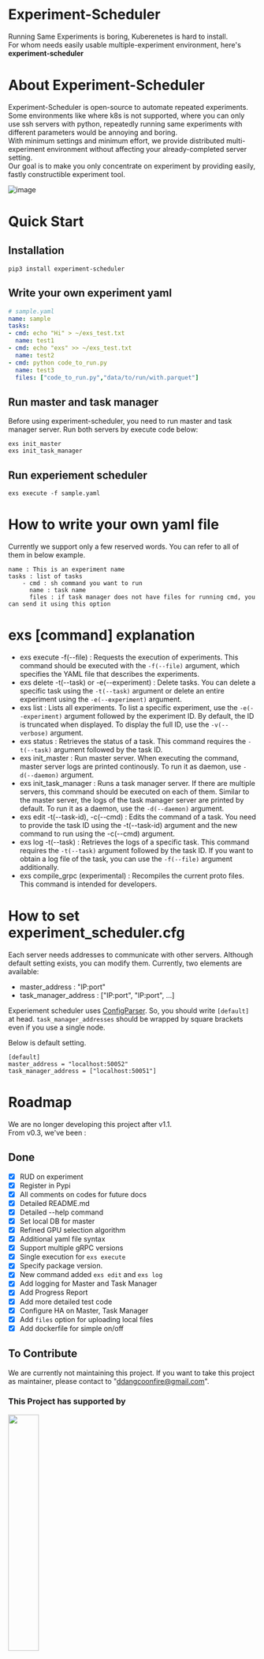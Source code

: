 # Experiment-Scheduler
Running Same Experiments is boring, Kuberenetes is hard to install.   
For whom needs easily usable multiple-experiment environment, here's <b>experiment-scheduler</b>

# About Experiment-Scheduler
Experiment-Scheduler is open-source to automate repeated experiments.   
Some environments like where k8s is not supported, where you can only use ssh servers with python, repeatedly running same experiments with different parameters would be annoying and boring.    
With minimum settings and minimum effort, we provide distributed multi-experiment environment without affecting your already-completed server setting.    
Our goal is to make you only concentrate on experiment by providing easily, fastly constructible experiment tool.   

![image](https://user-images.githubusercontent.com/17878758/216975570-f302f017-d9c8-43b4-a6ee-1ffbb054c1d2.png)


# Quick Start
## Installation
```shell
pip3 install experiment-scheduler
```
## Write your own experiment yaml <!-- must added more detailed yaml -->
```yaml
# sample.yaml
name: sample 
tasks:
- cmd: echo "Hi" > ~/exs_test.txt 
  name: test1 
- cmd: echo "exs" >> ~/exs_test.txt
  name: test2
- cmd: python code_to_run.py
  name: test3
  files: ["code_to_run.py","data/to/run/with.parquet"] 
```
## Run master and task manager
Before using experiment-scheduler, you need to run master and task manager server. Run both servers by execute code below:
``` shell
exs init_master
exs init_task_manager
```

## Run experiement scheduler
```shell
exs execute -f sample.yaml
```
# How to write your own yaml file
Currently we support only a few reserved words. You can refer to all of them in below example.

```
name : This is an experiment name
tasks : list of tasks
    - cmd : sh command you want to run
      name : task name
      files : if task manager does not have files for running cmd, you can send it using this option
```

# exs [command] explanation
  - exs execute -f(--file) : Requests the execution of experiments. This command should be executed with the `-f(--file)` argument, which specifies the YAML file that describes the experiments.
  - exs delete -t(--task) or -e(--experiment) : Delete tasks. You can delete a specific task using the `-t(--task)` argument or delete an entire experiment using the `-e(--experiment)` argument.
  - exs list : Lists all experiments. To list a specific experiment, use the `-e(--experiment)` argument followed by the experiment ID. By default, the ID is truncated when displayed. To display the full ID, use the `-v(--verbose)` argument.
  - exs status : Retrieves the status of a task. This command requires the `-t(--task)` argument followed by the task ID.
  - exs init_master : Run master server. When executing the command, master server logs are printed continously. To run it as daemon, use `-d(--daemon)` argument.
  - exs init_task_manager : Runs a task manager server. If there are multiple servers, this command should be executed on each of them. Similar to the master server, the logs of the task manager server are printed by default. To run it as a daemon, use the `-d(--daemon)` argument.
  - exs edit -t(--task-id), -c(--cmd) :  Edits the command of a task. You need to provide the task ID using the -t(--task-id) argument and the new command to run using the -c(--cmd) argument.
  - exs log -t(--task) : Retrieves the logs of a specific task. This command requires the `-t(--task)` argument followed by the task ID. If you want to obtain a log file of the task, you can use the `-f(--file)` argument additionally.
  - exs compile_grpc (experimental) : Recompiles the current proto files. This command is intended for developers.

# How to set experiment_scheduler.cfg
Each server needs addresses to communicate with other servers. Although default setting exists, you can modify them.
Currently, two elements are available:

  - master_address : "IP:port"
  - task_manager_address : ["IP:port", "IP:port", ...]

Experiement scheduler uses [ConfigParser](https://docs.python.org/3/library/configparser.html). So, you should write `[default]` at head. `task_manager_addresses` should be wrapped by square brackets even if you use a single node.

Below is default setting.

```
[default]
master_address = "localhost:50052"
task_manager_address = ["localhost:50051"]
```

# Roadmap

We are no longer developing this project after v1.1.  
From v0.3, we've been :
## Done
  - [x] RUD on experiment 
  - [x] Register in Pypi 
  - [x] All comments on codes for future docs 
  - [x] Detailed README.md   
  - [x] Detailed --help command 
  - [x] Set local DB for master 
  - [x] Refined GPU selection algorithm 
  - [x] Additional yaml file syntax 
  - [x] Support multiple gRPC versions 
  - [x] Single execution for `exs execute` 
  - [x] Specify package version. 
  - [x] New command added `exs edit` and `exs log`
  - [x] Add logging for Master and Task Manager
  - [x] Add Progress Report
  - [x] Add more detailed test code
  - [x] Configure HA on Master, Task Manager
  - [x] Add `files` option for uploading local files
  - [x] Add dockerfile for simple on/off
## To Contribute
We are currently not maintaining this project. If you want to take this project as maintainer, please contact to "ddangcoonfire@gmail.com".

### This Project has supported by
<img src = "https://github.com/ddangcoonfire/experiment-scheduler/assets/52615838/905c31ae-8caa-4f57-8253-a6484c6c2f51" width="35%" height="35%">
